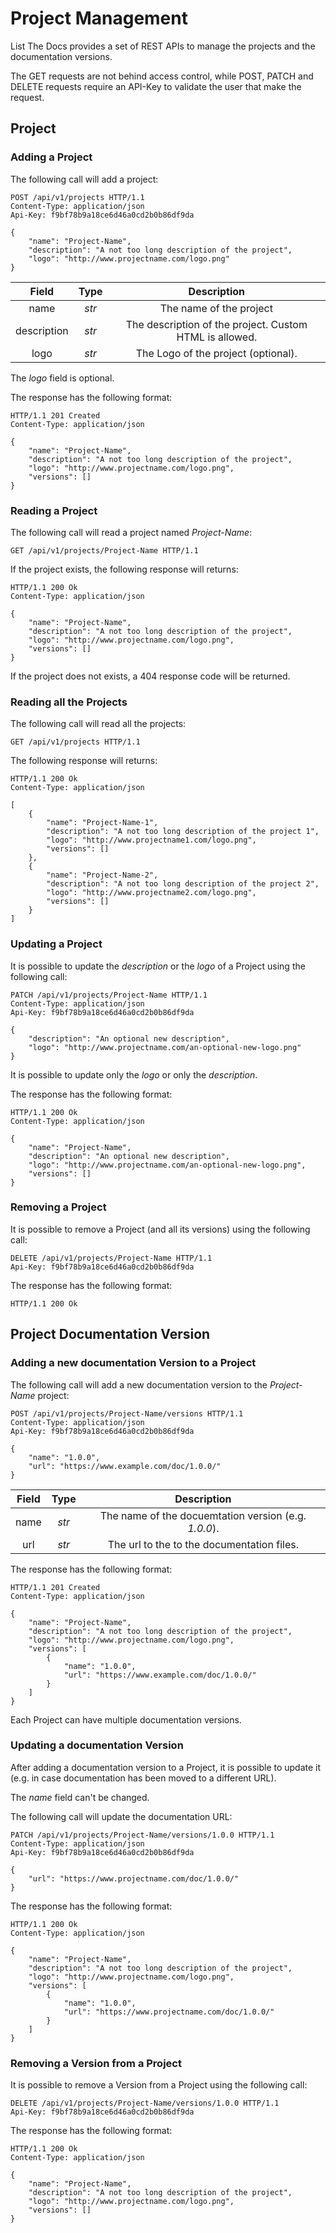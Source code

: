 # Project Management

List The Docs provides a set of REST APIs to manage the projects and the documentation versions.

The GET requests are not behind access control, while POST, PATCH and DELETE requests
require an API-Key to validate the user that make the request.

## Project

### Adding a Project

The following call will add a project:

``` http
POST /api/v1/projects HTTP/1.1
Content-Type: application/json
Api-Key: f9bf78b9a18ce6d46a0cd2b0b86df9da

{
    "name": "Project-Name",
    "description": "A not too long description of the project",
    "logo": "http://www.projectname.com/logo.png"
}
```

| Field       | Type  | Description |
|:-----------:|:-----:|:-----------:|
| name        | *str* | The name of the project |
| description | *str* | The description of the project. Custom HTML is allowed. |
| logo        | *str* | The Logo of the project (optional). |

The *logo* field is optional.

The response has the following format:

``` http
HTTP/1.1 201 Created
Content-Type: application/json

{
    "name": "Project-Name",
    "description": "A not too long description of the project",
    "logo": "http://www.projectname.com/logo.png",
    "versions": []
}
```

### Reading a Project

The following call will read a project named *Project-Name*:

``` http
GET /api/v1/projects/Project-Name HTTP/1.1
```

If the project exists, the following response will returns:

``` http
HTTP/1.1 200 Ok
Content-Type: application/json

{
    "name": "Project-Name",
    "description": "A not too long description of the project",
    "logo": "http://www.projectname.com/logo.png",
    "versions": []
}
```

If the project does not exists, a 404 response code will be returned.

### Reading all the Projects

The following call will read all the projects:

``` http
GET /api/v1/projects HTTP/1.1
```

The following response will returns:

``` http
HTTP/1.1 200 Ok
Content-Type: application/json

[
    {
        "name": "Project-Name-1",
        "description": "A not too long description of the project 1",
        "logo": "http://www.projectname1.com/logo.png",
        "versions": []
    },
    {
        "name": "Project-Name-2",
        "description": "A not too long description of the project 2",
        "logo": "http://www.projectname2.com/logo.png",
        "versions": []
    }
]
```

### Updating a Project

It is possible to update the *description* or the *logo* of a Project using the following
call:

``` http
PATCH /api/v1/projects/Project-Name HTTP/1.1
Content-Type: application/json
Api-Key: f9bf78b9a18ce6d46a0cd2b0b86df9da

{
    "description": "An optional new description",
    "logo": "http://www.projectname.com/an-optional-new-logo.png"
}
```

It is possible to update only the *logo* or only the *description*.

The response has the following format:

``` http
HTTP/1.1 200 Ok
Content-Type: application/json

{
    "name": "Project-Name",
    "description": "An optional new description",
    "logo": "http://www.projectname.com/an-optional-new-logo.png",
    "versions": []
}
```

### Removing a Project

It is possible to remove a Project (and all its versions) using the following call:

``` http
DELETE /api/v1/projects/Project-Name HTTP/1.1
Api-Key: f9bf78b9a18ce6d46a0cd2b0b86df9da
```

The response has the following format:

``` http
HTTP/1.1 200 Ok
```

## Project Documentation Version

### Adding a new documentation Version to a Project

The following call will add a new documentation version to the *Project-Name*
project:

``` http
POST /api/v1/projects/Project-Name/versions HTTP/1.1
Content-Type: application/json
Api-Key: f9bf78b9a18ce6d46a0cd2b0b86df9da

{
    "name": "1.0.0",
    "url": "https://www.example.com/doc/1.0.0/"
}
```

| Field       | Type  | Description |
|:-----------:|:-----:|:-----------:|
| name        | *str* | The name of the docuemtation version (e.g. *1.0.0*). |
| url         | *str* | The url to the to the documentation files. |

The response has the following format:

``` http
HTTP/1.1 201 Created
Content-Type: application/json

{
    "name": "Project-Name",
    "description": "A not too long description of the project",
    "logo": "http://www.projectname.com/logo.png",
    "versions": [
        {
            "name": "1.0.0",
            "url": "https://www.example.com/doc/1.0.0/"
        }
    ]
}
```

Each Project can have multiple documentation versions.

### Updating a documentation Version

After adding a documentation version to a Project, it is possible to update
it (e.g. in case documentation has been moved to a different URL).

The *name* field can't be changed.

The following call will update the documentation URL:

``` http
PATCH /api/v1/projects/Project-Name/versions/1.0.0 HTTP/1.1
Content-Type: application/json
Api-Key: f9bf78b9a18ce6d46a0cd2b0b86df9da

{
    "url": "https://www.projectname.com/doc/1.0.0/"
}
```

The response has the following format:

``` http
HTTP/1.1 200 Ok
Content-Type: application/json

{
    "name": "Project-Name",
    "description": "A not too long description of the project",
    "logo": "http://www.projectname.com/logo.png",
    "versions": [
        {
            "name": "1.0.0",
            "url": "https://www.projectname.com/doc/1.0.0/"
        }
    ]
}
```

### Removing a Version from a Project

It is possible to remove a Version from a Project using the following call:

``` http
DELETE /api/v1/projects/Project-Name/versions/1.0.0 HTTP/1.1
Api-Key: f9bf78b9a18ce6d46a0cd2b0b86df9da
```

The response has the following format:

``` http
HTTP/1.1 200 Ok
Content-Type: application/json

{
    "name": "Project-Name",
    "description": "A not too long description of the project",
    "logo": "http://www.projectname.com/logo.png",
    "versions": []
}
```
